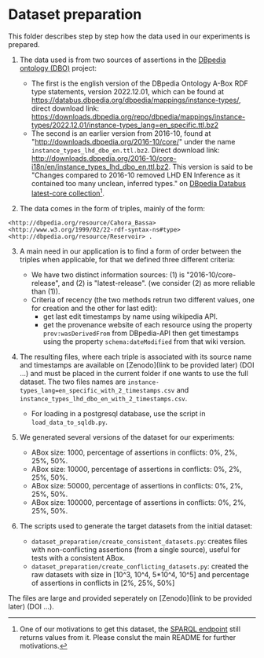 # Dataset preparation 

This folder describes step by step how the data used in our experiments is prepared.

1. The data used is from two sources of assertions in the [DBpedia ontology (DBO)](https://www.dbpedia.org/resources/ontology/) project:
    - The first is the english version of the DBpedia Ontology A-Box RDF type statements, version 2022.12.01, which can be found at https://databus.dbpedia.org/dbpedia/mappings/instance-types/, direct download link: https://downloads.dbpedia.org/repo/dbpedia/mappings/instance-types/2022.12.01/instance-types_lang=en_specific.ttl.bz2
    - The second is an earlier version from 2016-10, found at "http://downloads.dbpedia.org/2016-10/core/" under the name `instance_types_lhd_dbo_en.ttl.bz2`. Direct download link: http://downloads.dbpedia.org/2016-10/core-i18n/en/instance_types_lhd_dbo_en.ttl.bz2. This version is said to be "Changes compared to 2016-10
removed LHD EN Inference as it contained too many unclean, inferred types." on [DBpedia Databus latest-core collection](https://databus.dbpedia.org/dbpedia/collections/latest-core)[^1].

2. The data comes in the form of triples, mainly of the form: 
```triples
<http://dbpedia.org/resource/Cahora_Bassa> <http://www.w3.org/1999/02/22-rdf-syntax-ns#type> <http://dbpedia.org/resource/Reservoir> . 
```
3. A main need in our application is to find a form of order between the triples when applicable, for that we defined three different criteria:
    - We have two distinct information sources: (1) is "2016-10/core-release", and (2) is "latest-release". (we consider (2) as more reliable than (1)).
    - Criteria of recency (the two methods retrun two different values, one for creation and the other for last edit): 
      - get last edit timestamps by name using wikipedia API.
      - get the provenance website of each resource using the property `prov:wasDerivedFrom` from DBpedia-API then get timestamps using the property `schema:dateModified` from that wiki version.

4. The resulting files, where each triple is associated with its source name and timestamps are available on [Zenodo](link to be provided later) (DOI ...) and must be placed in the current folder if one wants to use the full dataset. The two files names are `instance-types_lang=en_specific_with_2_timestamps.csv` and `instance_types_lhd_dbo_en_with_2_timestamps.csv`.

   - For loading in a postgresql database, use the script in `load_data_to_sqldb.py`.

5. We generated several versions of the dataset for our experiments: 
   - ABox size: 1000, percentage of assertions in conflicts: 0%, 2%, 25%, 50%.
   - ABox size: 10000, percentage of assertions in conflicts: 0%, 2%, 25%, 50%.
   - ABox size: 50000, percentage of assertions in conflicts: 0%, 2%, 25%, 50%.
   - ABox size: 100000, percentage of assertions in conflicts: 0%, 2%, 25%, 50%.

6. The scripts used to generate the target datasets from the initial dataset:
   - `dataset_preparation/create_consistent_datasets.py`: creates files with non-conflicting assertions (from a single source), useful for tests with a consistent ABox.
   - `dataset_preparation/create_conflicting_datasets.py`: created the raw datasets with size in [10^3, 10^4, 5*10^4, 10^5] and percentage of assertions in conflicts in [2%, 25%, 50%]

The files are large and provided seperately on [Zenodo](link to be provided later) (DOI ...).

[^1]: One of our motivations to get this dataset, the [SPARQL endpoint](https://dbpedia.org/sparql#) still returns values from it. Please conslut the main README for further motivations.